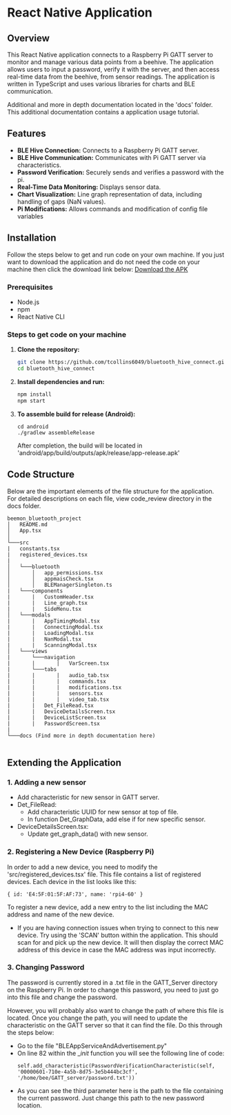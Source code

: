 # React Native Application

## Overview

This React Native application connects to a Raspberry Pi GATT server to monitor and manage various data points from a beehive. The application allows users to input a password, verify it with the server, and then access real-time data from the beehive, from sensor readings. The application is written in TypeScript and uses various libraries for charts and BLE communication.

Additional and more in depth documentation located in the 'docs' folder. This additional documentation contains a application usage tutorial.

## Features

- **BLE Hive Connection:** Connects to a Raspberry Pi GATT server.
- **BLE Hive Communication:** Communicates with Pi GATT server via characteristics.
- **Password Verification:** Securely sends and verifies a password with the pi.
- **Real-Time Data Monitoring:** Displays sensor data.
- **Chart Visualization:** Line graph representation of data, including handling of gaps (NaN values).
- **Pi Modifications:** Allows commands and modification of config file variables

## Installation
Follow the steps below to get and run code on your own machine. If you just want to download the application and do not need the code on your machine then click the download link below:
[Download the APK](https://drive.google.com/file/d/1llnYJXUNPL4V-Lck0JGq8nCq1tTR_Ewu/view?usp=drive_link)

### Prerequisites

- Node.js
- npm
- React Native CLI

### Steps to get code on your machine
1. **Clone the repository:**
   ```bash
   git clone https://github.com/tcollins6049/bluetooth_hive_connect.git
   cd bluetooth_hive_connect
2. **Install dependencies and run:**
   ```bash
   npm install
   npm start
3. **To assemble build for release (Android):**
   ```
   cd android
   ./gradlew assembleRelease
   ```
   After completion, the build will be located in 'android/app/build/outputs/apk/release/app-release.apk'
   

## Code Structure
Below are the important elements of the file structure for the application. For detailed descriptions on each file, view code_review directory in the docs folder.
```
beemon_bluetooth_project
│   README.md
│   App.tsx
│
└───src
|   constants.tsx
|   registered_devices.tsx
|
│   └───bluetooth
│       │   app_permissions.tsx
│       │   appmaisCheck.tsx
│       │   BLEManagerSingleton.ts
|   └───components
|       |   CustomHeader.tsx
|       |   Line_graph.tsx
|       |   SideMenu.tsx
│   └───modals
|       |   AppTimingModal.tsx
|       |   ConnectingModal.tsx
|       |   LoadingModal.tsx
|       |   NanModal.tsx
|       |   ScanningModal.tsx
│   └───views
|       └───navigation
|       |       |   VarScreen.tsx
|       └───tabs
|       |       |   audio_tab.tsx
|       |       |   commands.tsx
|       |       |   modifications.tsx
|       |       |   sensors.tsx
|       |       |   video_tab.tsx
|       |   Det_FileRead.tsx
|       |   DeviceDetailsScreen.tsx
|       |   DeviceListScreen.tsx
|       |   PasswordScreen.tsx
|
└───docs (Find more in depth documentation here)
 
```

## Extending the Application
### 1. Adding a new sensor
- Add characteristic for new sensor in GATT server.
- Det_FileRead:
   - Add characteristic UUID for new sensor at top of file.
   - In function Det_GraphData, add else if for new specific sensor.
- DeviceDetailsScreen.tsx:
   - Update get_graph_data() with new sensor.
 
### 2. Registering a New Device (Raspberry Pi)
In order to add a new device, you need to modify the 'src/registered_devices.tsx' file. This file contains a list of registered devices. Each device in the list looks like this:
```
{ id: 'E4:5F:01:5F:AF:73', name: 'rpi4-60' }
```
To register a new device, add a new entry to the list including the MAC address and name of the new device.

- If you are having connection issues when trying to connect to this new device. Try using the 'SCAN' button within the application. This should scan for and pick up the new device. It will then display the correct MAC address of this device in case the MAC address was input incorrectly.

### 3. Changing Password
The password is currently stored in a .txt file in the GATT_Server directory on the Raspberry Pi. In order to change this password, you need to just go into this file and change the password.

However, you will probably also want to change the path of where this file is located. Once you change the path, you will need to update the characteristic on the GATT server so that it can find the file. Do this through the steps below:
- Go to the file "BLEAppServiceAndAdvertisement.py"
- On line 82 within the  __init_ function you will see the following line of code:
  ```
  self.add_characteristic(PasswordVerificationCharacteristic(self, '00000601-710e-4a5b-8d75-3e5b444bc3cf', '/home/bee/GATT_server/password.txt'))
  ```
- As you can see the third parameter here is the path to the file containing the current password. Just change this path to the new password location.



